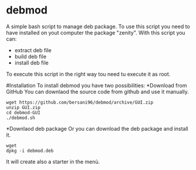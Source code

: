 debmod
======

A simple bash script to manage deb package. To use this script you need to have installed on yout computer the package "zenity".
With this script you can:
* extract deb file
* build deb file
* install deb file

To execute this script in the right way tou need tu execute it as root.

#Installation
To install debmod you have two possibilities:
*Download from GitHub
You can downlaod the source code from github and use it manually.
```
wget https://github.com/bersani96/debmod/archive/GUI.zip
unzip GUI.zip
cd debmod-GUI
./debmod.sh
```
*Downlaod deb package
Or you can download the deb package and install it.
```
wget 
dpkg -i debmod.deb
```
It will create also a starter in the menù.
